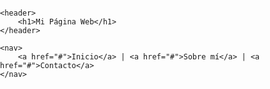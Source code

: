 <!DOCTYPE html>
<html lang="es">
<head>
    <meta charset="UTF-8">
    <meta name="viewport" content="width=device-width, initial-scale=1.0">
    <title>Divisiones en HTML</title>
    <style>
        body {
            font-family: Arial, sans-serif;
            margin: 0;
            padding: 0;
        }
        header, footer {
            background: #333;
            color: white;
            text-align: center;
            padding: 10px;
        }
        nav {
            background: #555;
            padding: 10px;
            text-align: center;
        }
        .container {
            display: flex;
            margin: 10px;
        }
        aside {
            width: 30%;
            background: #f4f4f4;
            padding: 10px;
        }
        section {
            flex: 1;
            background: #ddd;
            padding: 10px;
        }
    </style>
</head>
<body>

    <header>
        <h1>Mi Página Web</h1>
    </header>

    <nav>
        <a href="#">Inicio</a> | <a href="#">Sobre mí</a> | <a href="#">Contacto</a>
    </nav>
